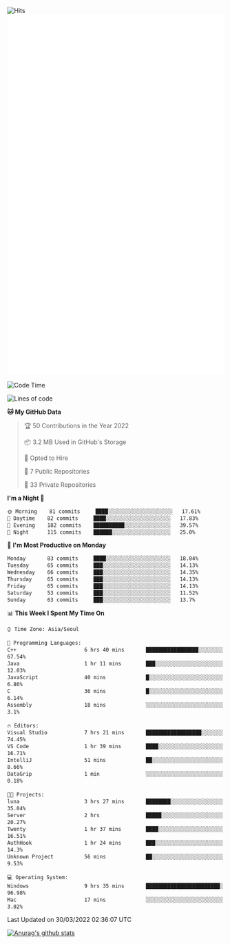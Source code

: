 ![Hits](https://hits.seeyoufarm.com/api/count/incr/badge.svg?url=https%3A%2F%2Fgithub.com%2Fkokose1234&count_bg=%2379C83D&title_bg=%23555555&icon=apple.svg&icon_color=%23E7E7E7&title=hits&edge_flat=false)
<br/>
![Metrics](https://github.com/kokose1234/kokose1234/blob/main/github-metrics.svg)

<!--START_SECTION:waka-->
![Code Time](http://img.shields.io/badge/Code%20Time-608%20hrs%201%20min-blue)

![Lines of code](https://img.shields.io/badge/From%20Hello%20World%20I%27ve%20Written-2%20Million%20lines%20of%20code-blue)

**🐱 My GitHub Data** 

> 🏆 50 Contributions in the Year 2022
 > 
> 📦 3.2 MB Used in GitHub's Storage 
 > 
> 💼 Opted to Hire
 > 
> 📜 7 Public Repositories 
 > 
> 🔑 33 Private Repositories  
 > 
**I'm a Night 🦉** 

```text
🌞 Morning    81 commits     ████░░░░░░░░░░░░░░░░░░░░░   17.61% 
🌆 Daytime    82 commits     ████░░░░░░░░░░░░░░░░░░░░░   17.83% 
🌃 Evening    182 commits    ██████████░░░░░░░░░░░░░░░   39.57% 
🌙 Night      115 commits    ██████░░░░░░░░░░░░░░░░░░░   25.0%

```
📅 **I'm Most Productive on Monday** 

```text
Monday       83 commits     ████░░░░░░░░░░░░░░░░░░░░░   18.04% 
Tuesday      65 commits     ███░░░░░░░░░░░░░░░░░░░░░░   14.13% 
Wednesday    66 commits     ███░░░░░░░░░░░░░░░░░░░░░░   14.35% 
Thursday     65 commits     ███░░░░░░░░░░░░░░░░░░░░░░   14.13% 
Friday       65 commits     ███░░░░░░░░░░░░░░░░░░░░░░   14.13% 
Saturday     53 commits     ███░░░░░░░░░░░░░░░░░░░░░░   11.52% 
Sunday       63 commits     ███░░░░░░░░░░░░░░░░░░░░░░   13.7%

```


📊 **This Week I Spent My Time On** 

```text
⌚︎ Time Zone: Asia/Seoul

💬 Programming Languages: 
C++                      6 hrs 40 mins       █████████████████░░░░░░░░   67.54% 
Java                     1 hr 11 mins        ███░░░░░░░░░░░░░░░░░░░░░░   12.03% 
JavaScript               40 mins             █░░░░░░░░░░░░░░░░░░░░░░░░   6.86% 
C                        36 mins             █░░░░░░░░░░░░░░░░░░░░░░░░   6.14% 
Assembly                 18 mins             ░░░░░░░░░░░░░░░░░░░░░░░░░   3.1%

🔥 Editors: 
Visual Studio            7 hrs 21 mins       ██████████████████░░░░░░░   74.45% 
VS Code                  1 hr 39 mins        ████░░░░░░░░░░░░░░░░░░░░░   16.71% 
IntelliJ                 51 mins             ██░░░░░░░░░░░░░░░░░░░░░░░   8.66% 
DataGrip                 1 min               ░░░░░░░░░░░░░░░░░░░░░░░░░   0.18%

🐱‍💻 Projects: 
luna                     3 hrs 27 mins       ████████░░░░░░░░░░░░░░░░░   35.04% 
Server                   2 hrs               █████░░░░░░░░░░░░░░░░░░░░   20.27% 
Twenty                   1 hr 37 mins        ████░░░░░░░░░░░░░░░░░░░░░   16.51% 
AuthHook                 1 hr 24 mins        ███░░░░░░░░░░░░░░░░░░░░░░   14.3% 
Unknown Project          56 mins             ██░░░░░░░░░░░░░░░░░░░░░░░   9.53%

💻 Operating System: 
Windows                  9 hrs 35 mins       ████████████████████████░   96.98% 
Mac                      17 mins             ░░░░░░░░░░░░░░░░░░░░░░░░░   3.02%

```


 Last Updated on 30/03/2022 02:36:07 UTC
<!--END_SECTION:waka-->

[![Anurag's github stats](https://github-readme-stats.vercel.app/api?username=kokose1234&theme=dracula)](https://github.com/anuraghazra/github-readme-stats)



	
